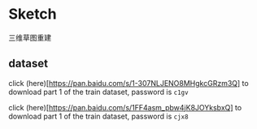 # Sketch
三维草图重建




## dataset
click (here)[https://pan.baidu.com/s/1-307NLJENO8MHgkcGRzm3Q] to download part 1 of the train dataset, password is `c1gv`

click (here)[https://pan.baidu.com/s/1FF4asm_pbw4jK8JOYksbxQ] to download part 1 of the train dataset, password is `cjx8`
